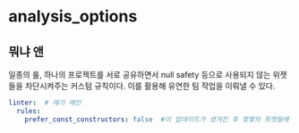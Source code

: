 # analysis_options

## 뭐냐 앤
<p>일종의 룰, 하나의 프로젝트를 서로 공유하면서 null safety 등으로 사용되지 않는 위젯들을 차단시켜주는 커스텀 규칙이다. 이를 활용해 유연한 팀 작업을 이뤄낼 수 있다.</p>

```yaml
linter:  # 얘가 메인
  rules:
    prefer_const_constructors: false  #이 업데이트가 생겨진 후 몇몇의 위젯들에 const를 붙이라는 경고가 발생하는데, 이 규칙은 그딴걸 무시하게 해준다.
```
